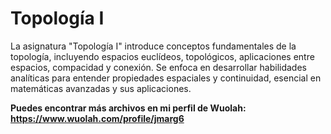 # Topología I

La asignatura "Topología I" introduce conceptos fundamentales de la topología, incluyendo espacios euclídeos, topológicos, aplicaciones entre espacios, compacidad y conexión. Se enfoca en desarrollar habilidades analíticas para entender propiedades espaciales y continuidad, esencial en matemáticas avanzadas y sus aplicaciones.

**Puedes encontrar más archivos en mi perfil de Wuolah: https://www.wuolah.com/profile/jmarg6**
